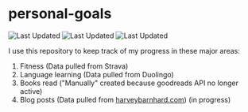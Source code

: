 # personal-goals
![Last Updated](https://img.shields.io/date/1612578185?color=FC4C02&label=Fitness%20Updated&logo=strava)
![Last Updated](https://img.shields.io/date/1612578185?color=7ac70c&label=Language%20Updated&logo=duolingo)
![Last Updated](https://img.shields.io/date/1612578185?color=e9e5cd&label=Books%20Updated&logo=goodreads)

I use this repository to keep track of my progress in these major areas:

1. Fitness (Data pulled from Strava)
2. Language learning (Data pulled from Duolingo)
3. Books read ("Manually" created because goodreads API no longer active)
4. Blog posts (Data pulled from [harveybarnhard.com](https://harveybarnhard.com)) (in progress)
